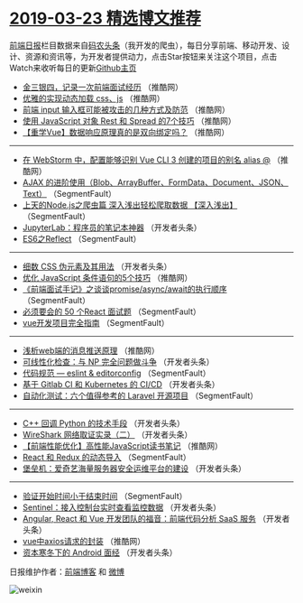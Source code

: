 # [2019-03-23 精选博文推荐](https://toutiao.qdkfweb.cn/date/2019/03/23)

[前端日报](https://qdkfweb.cn/c/news)栏目数据来自[码农头条](https://toutiao.qdkfweb.cn/)（我开发的爬虫），每日分享前端、移动开发、设计、资源和资讯等，为开发者提供动力，点击Star按钮来关注这个项目，点击Watch来收听每日的更新[Github主页](https://github.com/kujian/frontendDaily)
* [金三银四，记录一次前端面试经历](https://toutiao.qdkfweb.cn/104648.html) （推酷网）
* [优雅的实现动态加载 css、js](https://toutiao.qdkfweb.cn/104664.html) （推酷网）
* [前端 input 输入框可能被攻击的几种方式及防范](https://toutiao.qdkfweb.cn/104654.html) （推酷网）
* [使用 JavaScript 对象 Rest 和 Spread 的7个技巧](https://toutiao.qdkfweb.cn/104675.html) （推酷网）
* [【重学Vue】数据响应原理真的是双向绑定吗？](https://toutiao.qdkfweb.cn/104659.html) （推酷网）

***
* [在 WebStorm 中，配置能够识别 Vue CLI 3 创建的项目的别名 alias @](https://toutiao.qdkfweb.cn/104652.html) （推酷网）
* [AJAX 的进阶使用（Blob、ArrayBuffer、FormData、Document、JSON、Text）](https://toutiao.qdkfweb.cn/104579.html) （SegmentFault）
* [上天的Node.js之爬虫篇            深入浅出轻松爬取数据         【深入浅出】](https://toutiao.qdkfweb.cn/104590.html) （SegmentFault）
* [JupyterLab：程序员的笔记本神器](https://toutiao.qdkfweb.cn/104592.html) （开发者头条）
* [ES6之Reflect](https://toutiao.qdkfweb.cn/104582.html) （SegmentFault）

***
* [细数 CSS 伪元素及其用法](https://toutiao.qdkfweb.cn/104615.html) （开发者头条）
* [优化 JavaScript 条件语句的5个技巧](https://toutiao.qdkfweb.cn/104650.html) （推酷网）
* [《前端面试手记》之谈谈promise/async/await的执行顺序](https://toutiao.qdkfweb.cn/104573.html) （SegmentFault）
* [必须要会的 50 个React 面试题](https://toutiao.qdkfweb.cn/104575.html) （SegmentFault）
* [vue开发项目完全指南](https://toutiao.qdkfweb.cn/104576.html) （SegmentFault）

***
* [浅析web端的消息推送原理](https://toutiao.qdkfweb.cn/104674.html) （推酷网）
* [可线性化检查：与 NP 完全问题做斗争](https://toutiao.qdkfweb.cn/104598.html) （开发者头条）
* [代码规范 &#8212; eslint &amp; editorconfig](https://toutiao.qdkfweb.cn/104577.html) （SegmentFault）
* [基于 Gitlab CI 和 Kubernetes 的 CI/CD](https://toutiao.qdkfweb.cn/104609.html) （开发者头条）
* [自动化测试：六个值得参考的 Laravel 开源项目](https://toutiao.qdkfweb.cn/104588.html) （SegmentFault）

***
* [C++ 回调 Python 的技术手段](https://toutiao.qdkfweb.cn/104620.html) （开发者头条）
* [WireShark 网络取证实录（二）](https://toutiao.qdkfweb.cn/104599.html) （开发者头条）
* [【前端性能优化】高性能JavaScript读书笔记](https://toutiao.qdkfweb.cn/104656.html) （推酷网）
* [React 和 Redux 的动态导入](https://toutiao.qdkfweb.cn/104578.html) （SegmentFault）
* [堡垒机：爱奇艺海量服务器安全运维平台的建设](https://toutiao.qdkfweb.cn/104610.html) （开发者头条）

***
* [验证开始时间小于结束时间](https://toutiao.qdkfweb.cn/104589.html) （SegmentFault）
* [Sentinel：接入控制台实时查看监控数据](https://toutiao.qdkfweb.cn/104621.html) （开发者头条）
* [Angular, React 和 Vue 开发团队的福音：前端代码分析 SaaS 服务](https://toutiao.qdkfweb.cn/104600.html) （开发者头条）
* [vue中axios请求的封装](https://toutiao.qdkfweb.cn/104657.html) （推酷网）
* [资本寒冬下的 Android 面经](https://toutiao.qdkfweb.cn/104611.html) （开发者头条）

日报维护作者：[前端博客](https://qdkfweb.cn/) 和 [微博](https://qdkfweb.cn/go/weibo)

![weixin](https://user-images.githubusercontent.com/3055447/38468989-651132ac-3b80-11e8-8e6b-15122322a9d7.png)